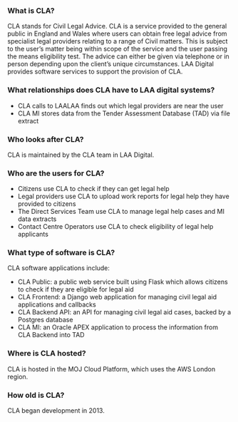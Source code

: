 ### What is CLA?
CLA stands for Civil Legal Advice. CLA is a service provided to the general public in England and Wales where users can obtain free legal advice from specialist legal providers relating to a range of Civil matters. This is subject to the user’s matter being within scope of the service and the user passing the means eligibility test. The advice can either be given via telephone or in person depending upon the client’s unique circumstances. LAA Digital provides software services to support the provision of CLA.

### What relationships does CLA have to LAA digital systems?
- CLA calls to LAALAA finds out which legal providers are near the user
- CLA MI stores data from the Tender Assessment Database (TAD) via file extract

### Who looks after CLA?
CLA is maintained by the CLA team in LAA Digital.

### Who are the users for CLA?
- Citizens use CLA to check if they can get legal help
- Legal providers use CLA to upload work reports for legal help they have provided to citizens
- The Direct Services Team use CLA to manage legal help cases and MI data extracts
- Contact Centre Operators use CLA to check eligibility of legal help applicants

### What type of software is CLA?
CLA software applications include:
- CLA Public: a public web service built using Flask which allows citizens to check if they are eligible for legal aid
- CLA Frontend: a Django web application for managing civil legal aid applications and callbacks
- CLA Backend API: an API for managing civil legal aid cases, backed by a Postgres database
- CLA MI: an Oracle APEX application to process the information from CLA Backend into TAD

### Where is CLA hosted?
CLA is hosted in the MOJ Cloud Platform, which uses the AWS London region.

### How old is CLA?
CLA began development in 2013.

